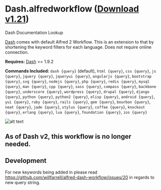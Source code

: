 Dash.alfredworkflow ([Download v1.21](https://raw.github.com/willfarrell/alfred-dash-workflow/master/Dash.alfredworkflow))
=========================

Dash Documentation Lookup

[Dash](http://kapeli.com/) comes with default Alfred 2 Workflow. This is an extension to that by shortening the keyword filters for each language. Does not require online connection.

**Requires:** [Dash](http://kapeli.com/dash) >= 1.9.2

**Commands Included:** `dash {query}` (default), `html {query}`, `css {query}`, `js {query}`, `jquery {query}`, `jqueryui {query}`, `angularjs {query}`, `bootstrap {query}`, `svg {query}`, `nodejs {query}`, `php {query}`, `redis {query}`, `mysql {query}`, `man {query}`, `cpp {query}`, `sass {query}`, `compass {query}`, `backbone {query}`, `underscore {query}`,  `wordpress {query}`, `drupal {query}`, `django {query}`, `python {query}`, `python2 {query}`, `elisp {query}`, `android {query}`, `yui {query}`, `ruby {query}`, `rails {query}`, `gem {query}`, `bourbon {query}`, `neat {query}`, `jade {query}`, `stylus {query}`, `coffee {query}`, `knockout {query}`, `erlang {query}`, `lua {query}`, `foundation {query}`, `ios {query}`


![alt text][dash]

## As of Dash v2, this workflow is no longer needed.

## Development
For new keywords being added in please read https://github.com/willfarrell/alfred-dash-workflow/issues/20 in regards to new query string.

[dash]: ./screenshots/dash.png  "Sample dash result"
